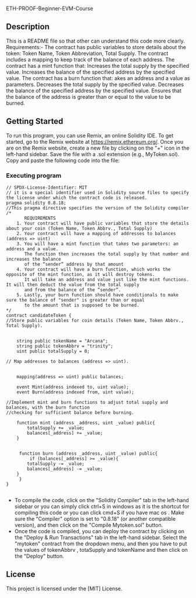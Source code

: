 
ETH-PROOF-Beginner-EVM-Course

## Description

This is a README file so that other can understand this code more clearly.
Requirements:-
The contract has public variables to store details about the token:
Token Name,
Token Abbreviation,
Total Supply.
The contract includes a mapping to keep track of the balance of each address.
The contract has a mint function that:
Increases the total supply by the specified value.
Increases the balance of the specified address by the specified value.
The contract has a burn function that:
akes an address and a value as parameters.
Decreases the total supply by the specified value.
Decreases the balance of the specified address by the specified value.
Ensures that the balance of the address is greater than or equal to the value to be burned.

## Getting Started

To run this program, you can use Remix, an online Solidity IDE. To get started, go to the Remix website at https://remix.ethereum.org/.
Once you are on the Remix website, create a new file by clicking on the "+" icon in the left-hand sidebar. Save the file with a .sol extension (e.g., MyToken.sol). Copy and paste the following code into the file:

### Executing program


```
// SPDX-License-Identifier: MIT
// it is a special identifier used in Solidity source files to specify the license under which the contract code is released.
pragma solidity 0.8.18;
//This pragma directive specifies the version of the Solidity compiler
/*
       REQUIREMENTS
    1. Your contract will have public variables that store the details about your coin (Token Name, Token Abbrv., Total Supply)
    2. Your contract will have a mapping of addresses to balances (address => uint)
    3. You will have a mint function that takes two parameters: an address and a value. 
       The function then increases the total supply by that number and increases the balance 
       of the “sender” address by that amount
    4. Your contract will have a burn function, which works the opposite of the mint function, as it will destroy tokens. 
       It will take an address and value just like the mint functions. It will then deduct the value from the total supply 
       and from the balance of the “sender”.
    5. Lastly, your burn function should have conditionals to make sure the balance of "sender" is greater than or equal 
       to the amount that is supposed to be burned.
*/
contract candidateToken {
//Store public variables for coin details (Token Name, Token Abbrv., Total Supply).

    
    string public tokenName = "Arcana";
    string public tokenAbbrv = "trinity";
    uint public totalSupply = 0;

// Map addresses to balances (address => uint).


    mapping(address => uint) public balances;

    event Mint(address indexed to, uint value);
    event Burn(address indexed from, uint value);

//Implement mint and burn functions to adjust total supply and balances, with the burn function
//checking for sufficient balance before burning.
    
    function mint (address _address, uint _value) public{
        totalSupply += _value;
        balances[_address] += _value;
    }

    
     function burn (address _address, uint _value) public{
         if (balances[_address] >= _value){
        totalSupply -= _value;
        balances[_address] -= _value;
    }
     }
}


```
* To compile the code, click on the "Solidity Compiler" tab in the left-hand sidebar or you can simply click ctrl+S in windows as it is the shortcut for compiling this code or you can click cmd+S if you have mac os . Make sure the "Compiler" option is set to "0.8.18" (or another compatible version), and then click on the "Compile Mytoken.sol" button.
* Once the code is compiled, you can deploy the contract by clicking on the "Deploy & Run Transactions" tab in the left-hand sidebar. Select the "mytoken" contract from the dropdown menu, and then you have to put the values of tokenAbbrv , totaSupply and tokenName and then click on the "Deploy" button.





## License

This project is licensed under the [MIT] License.
